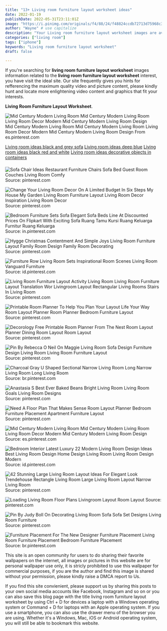 ```yaml
---
title: "13+ Living room furniture layout worksheet ideas"
date: 2022-01-19
publishDate: 2022-05-31T23:11:01Z
image: "https://i.pinimg.com/originals/f4/88/24/f48824ccdb72713d75968c3affbc53c7.jpg"
author: "Wayne" # use capitalize
description: "Your Living room furniture layout worksheet images are available in this site. Living room furniture layout worksheet are a topic that is being searched for and liked by netizens today. You can Get the Living room furniture layout worksheet files here. Download all royalty-free images."
categories: ["living room"]
tags: ["iphone"]
keywords: "Living room furniture layout worksheet"
draft: false

---
```


If you're searching for **living room furniture layout worksheet** images information related to the **living room furniture layout worksheet** interest, you have visit the ideal  site.  Our site frequently  gives you  hints  for refferencing  the maximum  quality video and picture  content, please kindly hunt and locate more enlightening video content and graphics  that fit your interests.

**Living Room Furniture Layout Worksheet**. 

![Mid Century Modern Living Room Mid Century Modern Living Room Living Room Decor Modern Mid Century Modern Living Room Design](https://i.pinimg.com/originals/1d/e6/7a/1de67ad84959cd4caf3278d5d3aff678.jpg "Mid Century Modern Living Room Mid Century Modern Living Room Living Room Decor Modern Mid Century Modern Living Room Design")
Mid Century Modern Living Room Mid Century Modern Living Room Living Room Decor Modern Mid Century Modern Living Room Design From es.pinterest.com

[Living room ideas black and grey sofa](/living-room-ideas-black-and-grey-sofa/)
[Living room ideas deep blue](/living-room-ideas-deep-blue/)
[Living room ideas black red and white](/living-room-ideas-black-red-and-white/)
[Living room ideas decorative objects in containers](/living-room-ideas-decorative-objects-in-containers/)



### 

 


![Sofa Chair Ideas Restaurant Furniture Chairs Sofa Bed Guest Room Couches Living Room Comfy](https://i.pinimg.com/736x/d6/7d/c0/d67dc06fe8894783fe7d07904b436c25.jpg "Sofa Chair Ideas Restaurant Furniture Chairs Sofa Bed Guest Room Couches Living Room Comfy")
Source: pinterest.com

 

![Change Your Living Room Decor On A Limited Budget In Six Steps My House My Garden Living Room Furniture Layout Living Room Decor Inspiration Living Room Decor](https://i.pinimg.com/736x/02/31/d6/0231d68e805b3e4159532301ccb71d68.jpg "Change Your Living Room Decor On A Limited Budget In Six Steps My House My Garden Living Room Furniture Layout Living Room Decor Inspiration Living Room Decor")
Source: pinterest.com

 

![Bedroom Furniture Sets Sofa Elegant Sofa Beds Line At Discounted Prices On Flipkart With Exciting Sofa Ruang Tamu Kursi Ruang Keluarga Furnitur Ruang Keluarga](https://i.pinimg.com/736x/47/47/65/474765b8577e8f700bbb90482a89c25e.jpg "Bedroom Furniture Sets Sofa Elegant Sofa Beds Line At Discounted Prices On Flipkart With Exciting Sofa Ruang Tamu Kursi Ruang Keluarga Furnitur Ruang Keluarga")
Source: in.pinterest.com

 

![Hygge Christmas Contentment And Simple Joys Living Room Furniture Layout Family Room Design Family Room Decorating](https://i.pinimg.com/originals/59/14/8d/59148d3298e5e129f0d8ebdca368e799.jpg "Hygge Christmas Contentment And Simple Joys Living Room Furniture Layout Family Room Design Family Room Decorating")
Source: pinterest.com

 

![Furniture Row Living Room Sets Inspirational Room Scenes Living Room Vanguard Furniture](https://i.pinimg.com/736x/ab/37/18/ab3718443550b71f89a98eb04c1b947b.jpg "Furniture Row Living Room Sets Inspirational Room Scenes Living Room Vanguard Furniture")
Source: id.pinterest.com

 

![Living Room Furniture Layout Activity Living Room Living Room Furniture Layout Translation Wor Livingroom Layout Rectangular Living Rooms Stairs In Living Room](https://i.pinimg.com/originals/b7/7e/40/b77e4085af8bbf26a589dc1a0900c3eb.png "Living Room Furniture Layout Activity Living Room Living Room Furniture Layout Translation Wor Livingroom Layout Rectangular Living Rooms Stairs In Living Room")
Source: pinterest.com

 

![Printable Room Planner To Help You Plan Your Layout Life Your Way Room Layout Planner Room Planner Bedroom Furniture Layout](https://i.pinimg.com/originals/fa/85/51/fa855172dbdb9c658c518f06f437ea6e.jpg "Printable Room Planner To Help You Plan Your Layout Life Your Way Room Layout Planner Room Planner Bedroom Furniture Layout")
Source: pinterest.com

 

![Decorology Free Printable Room Planner From The Nest Room Layout Planner Dining Room Layout Room Layout](https://i.pinimg.com/originals/c1/4e/8f/c14e8ff6f7f8c15824d22c78fbc8ea25.jpg "Decorology Free Printable Room Planner From The Nest Room Layout Planner Dining Room Layout Room Layout")
Source: pinterest.com

 

![Pin By Rebecca O Neil On Maggie Living Room Sofa Design Furniture Design Living Room Living Room Furniture Layout](https://i.pinimg.com/originals/70/d6/58/70d65837755c1cb6bb4f4eb3e90e1adb.jpg "Pin By Rebecca O Neil On Maggie Living Room Sofa Design Furniture Design Living Room Living Room Furniture Layout")
Source: pinterest.com

 

![Charcoal Gray U Shaped Sectional Narrow Living Room Long Narrow Living Room Long Living Room](https://i.pinimg.com/originals/75/50/5f/75505f0c3a6a052c0c15df52b623fb2d.jpg "Charcoal Gray U Shaped Sectional Narrow Living Room Long Narrow Living Room Long Living Room")
Source: br.pinterest.com

 

![Anastasia S Best Ever Baked Beans Bright Living Room Living Room Goals Living Room Designs](https://i.pinimg.com/564x/66/91/23/6691237cb60fcbcf9ee70dfb6b486de3.jpg "Anastasia S Best Ever Baked Beans Bright Living Room Living Room Goals Living Room Designs")
Source: pinterest.com

 

![Need A Floor Plan That Makes Sense Room Layout Planner Bedroom Furniture Placement Apartment Furniture Layout](https://i.pinimg.com/originals/9e/54/63/9e54636d4a80e72b49997495cd6d9a75.jpg "Need A Floor Plan That Makes Sense Room Layout Planner Bedroom Furniture Placement Apartment Furniture Layout")
Source: pinterest.com

 

![Mid Century Modern Living Room Mid Century Modern Living Room Living Room Decor Modern Mid Century Modern Living Room Design](https://i.pinimg.com/originals/1d/e6/7a/1de67ad84959cd4caf3278d5d3aff678.jpg "Mid Century Modern Living Room Mid Century Modern Living Room Living Room Decor Modern Mid Century Modern Living Room Design")
Source: es.pinterest.com

 

![Bedroom Interior Latest Luxury 22 Modern Living Room Design Ideas Best Living Room Design Home Design Living Room Living Room Design Modern](https://i.pinimg.com/564x/0c/e7/e8/0ce7e86201cdeb13162fbfa900408b61.jpg "Bedroom Interior Latest Luxury 22 Modern Living Room Design Ideas Best Living Room Design Home Design Living Room Living Room Design Modern")
Source: id.pinterest.com

 

![42 Stunning Large Living Room Layout Ideas For Elegant Look Trendehouse Rectangle Living Room Large Living Room Layout Narrow Living Room](https://i.pinimg.com/originals/71/03/8b/71038b100919d495789169760967c15f.jpg "42 Stunning Large Living Room Layout Ideas For Elegant Look Trendehouse Rectangle Living Room Large Living Room Layout Narrow Living Room")
Source: pinterest.com

 

![Loading Living Room Floor Plans Livingroom Layout Room Layout](https://i.pinimg.com/736x/c8/65/08/c865089728bb50078204326c87c4e5a1.jpg "Loading Living Room Floor Plans Livingroom Layout Room Layout")
Source: pinterest.com

 

![Pin By Judy Boll On Decorating Living Room Sofa Sofa Set Designs Living Room Furniture](https://i.pinimg.com/originals/f5/90/c4/f590c4057bcfe81c3e2dcc4fb296cf96.jpg "Pin By Judy Boll On Decorating Living Room Sofa Sofa Set Designs Living Room Furniture")
Source: pinterest.com

 

![Furniture Placement For The New Designer Furniture Placement Living Room Furniture Placement Bedroom Furniture Placement](https://i.pinimg.com/originals/f4/88/24/f48824ccdb72713d75968c3affbc53c7.jpg "Furniture Placement For The New Designer Furniture Placement Living Room Furniture Placement Bedroom Furniture Placement")
Source: br.pinterest.com

 

This site is an open community for users to do sharing their favorite wallpapers on the internet, all images or pictures in this website are for personal wallpaper use only, it is stricly prohibited to use this wallpaper for commercial purposes, if you are the author and find this image is shared without your permission, please kindly raise a DMCA report to Us.

If you find this site convienient, please support us by sharing this posts to your own social media accounts like Facebook, Instagram and so on or you can also save this blog page with the title living room furniture layout worksheet by using Ctrl + D for devices a laptop with a Windows operating system or Command + D for laptops with an Apple operating system. If you use a smartphone, you can also use the drawer menu of the browser you are using. Whether it's a Windows, Mac, iOS or Android operating system, you will still be able to bookmark this website.
